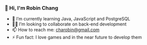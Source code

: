 ### 👋 Hi, I'm Robin Chang 

- 🌱 I’m currently learning Java, JavaScript and PostgreSQL
- 🤲🏻 I’m looking to collaborate on back-end development
- 📫 How to reach me: charobin@gmail.com
- ⚡ Fun fact: I love games and in the near future to develop them

